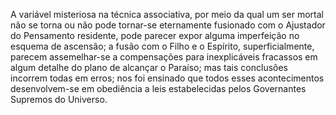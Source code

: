 ﻿A variável misteriosa na técnica associativa, por meio da qual um ser mortal não se torna ou não pode tornar-se eternamente fusionado com o Ajustador do Pensamento residente, pode parecer expor alguma imperfeição no esquema de ascensão; a fusão com o Filho e o Espírito, superficialmente, parecem assemelhar-se a compensações para inexplicáveis fracassos em algum detalhe do plano de alcançar o Paraíso; mas tais conclusões incorrem todas em erros; nos foi ensinado que todos esses acontecimentos desenvolvem-se em obediência a leis estabelecidas pelos Governantes Supremos do Universo.